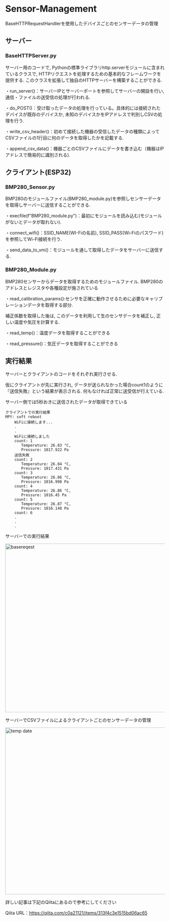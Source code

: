 # Sensor-Management
BaseHTTPRequestHandlerを使用したデバイスごとのセンサーデータの管理

## サーバー
### BaseHTTPServer.py
サーバー用のコードで, Pythonの標準ライブラリhttp.serverモジュールに含まれているクラスで, HTTPリクエストを処理するための基本的なフレームワークを提供する. このクラスを拡張して独自のHTTPサーバーを構築することができる. 

・run_server()：サーバーIPとサーバーポートを参照してサーバーの開設を行い, 通信・ファイルの送受信の処理が行われる.

・do_POST()：受け取ったデータの処理を行っている。具体的には接続されたデバイスが既存のデバイスか, 未知のデバイスかをIPアドレスで判別しCSVの処理を行う.

・write_csv_header()：初めて接続した機器の受信したデータの種類によってCSVファイルの1行目に何のデータを取得したかを記載する.

・append_csv_data()：機器ごとのCSVファイルにデータを書き込む（機器はIPアドレスで簡易的に識別される).

## クライアント(ESP32)
### BMP280_Sensor.py
BMP280のモジュールファイル(BMP280_module.py)を参照しセンサーデータを取得しサーバーに送信することができる.

・execfile(f"BMP280_module.py")：最初にモジュールを読み込む(モジュールがないとデータが取れない).

・connect_wifi()：SSID_NAME(WI-Fiの名前), SSID_PASS(Wi-Fiのパスワード)を参照してWi-Fi接続を行う.

・send_data_to_vm()：モジュールを通して取得したデータをサーバーに送信する.

### BMP280_Module.py
BMP280センサーからデータを取得するためのモジュールファイル. BMP280のアドレスとレジスタや各種設定が施されている

・read_calibration_params():センサを正確に動作させるために必要なキャリブレーションデータを取得する部分. 

補正係数を取得した後は, このデータを利用して生のセンサデータを補正し, 正しい温度や気圧を計算する. 

・read_temp()：温度データを取得することができる

・read_pressure()：気圧データを取得することができる

## 実行結果
サーバーとクライアントのコードをそれぞれ実行させる.

仮にクライアントが先に実行され, データが送られなかった場合count1のように『送信失敗』という結果が表示される. 何もなければ正常に送受信が行えている.

サーバー側では5秒おきに送信されたデータが取得できている

```
クライアントでの実行結果
MPY: soft reboot
    WiFiに接続します...
    .
    .
    WiFiに接続しました
    count: 1
       Temperature: 26.83 °C,
       Pressure: 1017.922 Pa
    送信失敗
    count: 2
       Temperature: 26.84 °C,
       Pressure: 1017.431 Pa
    count: 3
       Temperature: 26.86 °C,
       Pressure: 1016.998 Pa
    count: 4
       Temperature: 26.86 °C,
       Pressure: 1016.45 Pa
    count: 5
       Temperature: 26.87 °C,
       Pressure: 1016.148 Pa
    count: 6
    .
    .
    .
```

サーバーでの実行結果

<img width="533" alt="basereqest" src="https://github.com/user-attachments/assets/6573aed0-9020-43e9-99e1-4b2ab6e51db8">

サーバーでCSVファイルによるクライアントごとのセンサーデータの管理

<img width="527" alt="temp date" src="https://github.com/user-attachments/assets/9b967670-747c-48e4-bf82-b3e66be14b2e">

詳しい記事は下記のQiitaにあるので参考にしてください

Qiita URL：https://qiita.com/c0a21121/items/313f4c3e1515bd06ac65
